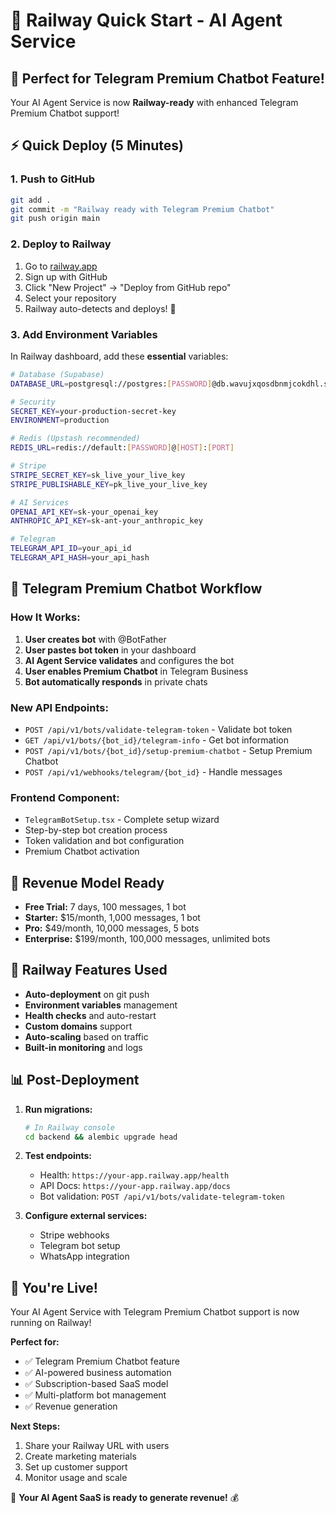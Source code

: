 # 🚀 Railway Quick Start - AI Agent Service

## 🎯 Perfect for Telegram Premium Chatbot Feature!

Your AI Agent Service is now **Railway-ready** with enhanced Telegram Premium Chatbot support!

## ⚡ Quick Deploy (5 Minutes)

### 1. Push to GitHub
```bash
git add .
git commit -m "Railway ready with Telegram Premium Chatbot"
git push origin main
```

### 2. Deploy to Railway
1. Go to [railway.app](https://railway.app)
2. Sign up with GitHub
3. Click "New Project" → "Deploy from GitHub repo"
4. Select your repository
5. Railway auto-detects and deploys! 🎉

### 3. Add Environment Variables
In Railway dashboard, add these **essential** variables:

```bash
# Database (Supabase)
DATABASE_URL=postgresql://postgres:[PASSWORD]@db.wavujxqosdbnmjcokdhl.supabase.co:5432/postgres

# Security
SECRET_KEY=your-production-secret-key
ENVIRONMENT=production

# Redis (Upstash recommended)
REDIS_URL=redis://default:[PASSWORD]@[HOST]:[PORT]

# Stripe
STRIPE_SECRET_KEY=sk_live_your_live_key
STRIPE_PUBLISHABLE_KEY=pk_live_your_live_key

# AI Services
OPENAI_API_KEY=sk-your_openai_key
ANTHROPIC_API_KEY=sk-ant-your_anthropic_key

# Telegram
TELEGRAM_API_ID=your_api_id
TELEGRAM_API_HASH=your_api_hash
```

## 🤖 Telegram Premium Chatbot Workflow

### How It Works:
1. **User creates bot** with @BotFather
2. **User pastes bot token** in your dashboard
3. **AI Agent Service validates** and configures the bot
4. **User enables Premium Chatbot** in Telegram Business
5. **Bot automatically responds** in private chats

### New API Endpoints:
- `POST /api/v1/bots/validate-telegram-token` - Validate bot token
- `GET /api/v1/bots/{bot_id}/telegram-info` - Get bot information  
- `POST /api/v1/bots/{bot_id}/setup-premium-chatbot` - Setup Premium Chatbot
- `POST /api/v1/webhooks/telegram/{bot_id}` - Handle messages

### Frontend Component:
- `TelegramBotSetup.tsx` - Complete setup wizard
- Step-by-step bot creation process
- Token validation and bot configuration
- Premium Chatbot activation

## 🎯 Revenue Model Ready

- **Free Trial:** 7 days, 100 messages, 1 bot
- **Starter:** $15/month, 1,000 messages, 1 bot  
- **Pro:** $49/month, 10,000 messages, 5 bots
- **Enterprise:** $199/month, 100,000 messages, unlimited bots

## 🔧 Railway Features Used

- **Auto-deployment** on git push
- **Environment variables** management
- **Health checks** and auto-restart
- **Custom domains** support
- **Auto-scaling** based on traffic
- **Built-in monitoring** and logs

## 📊 Post-Deployment

1. **Run migrations:**
   ```bash
   # In Railway console
   cd backend && alembic upgrade head
   ```

2. **Test endpoints:**
   - Health: `https://your-app.railway.app/health`
   - API Docs: `https://your-app.railway.app/docs`
   - Bot validation: `POST /api/v1/bots/validate-telegram-token`

3. **Configure external services:**
   - Stripe webhooks
   - Telegram bot setup
   - WhatsApp integration

## 🎉 You're Live!

Your AI Agent Service with Telegram Premium Chatbot support is now running on Railway!

**Perfect for:**
- ✅ Telegram Premium Chatbot feature
- ✅ AI-powered business automation
- ✅ Subscription-based SaaS model
- ✅ Multi-platform bot management
- ✅ Revenue generation

**Next Steps:**
1. Share your Railway URL with users
2. Create marketing materials
3. Set up customer support
4. Monitor usage and scale

🚀 **Your AI Agent SaaS is ready to generate revenue!** 💰
